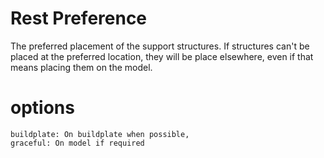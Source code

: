 Rest Preference
====
The preferred placement of the support structures. If structures can't be placed at the preferred location, they will be place elsewhere, even if that means placing them on the model.

options
==

	buildplate: On buildplate when possible,
	graceful: On model if required
